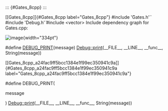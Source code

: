 ::: {#Gates_8cpp}
:::

[\[Gates\_8cpp\]]{#Gates_8cpp label="Gates_8cpp"} \#include '̈Gates.h'̈
\#include '̈Debug.h'̈ \#include $<$vector$>$ Include dependency graph for
Gates.cpp:

![image](Gates_8cpp__incl){width="334pt"}

\#define
[DEBUG\_PRINT](#Gates_8cpp_a24fac9ff5bcc1384e1f99ec350941c9a)(message) [Debug::print](#classDebug_aec89c31d051cd6de448ccf9a8f29a83d)(\_\_FILE\_\_,
\_\_LINE\_\_, \_\_func\_\_, String(message))

[\[Gates\_8cpp\_a24fac9ff5bcc1384e1f99ec350941c9a\]]{#Gates_8cpp_a24fac9ff5bcc1384e1f99ec350941c9a
label="Gates_8cpp_a24fac9ff5bcc1384e1f99ec350941c9a"}

\#define DEBUG\_PRINT(

message

) [Debug::print](#classDebug_aec89c31d051cd6de448ccf9a8f29a83d)(\_\_FILE\_\_,
\_\_LINE\_\_, \_\_func\_\_, String(message))
